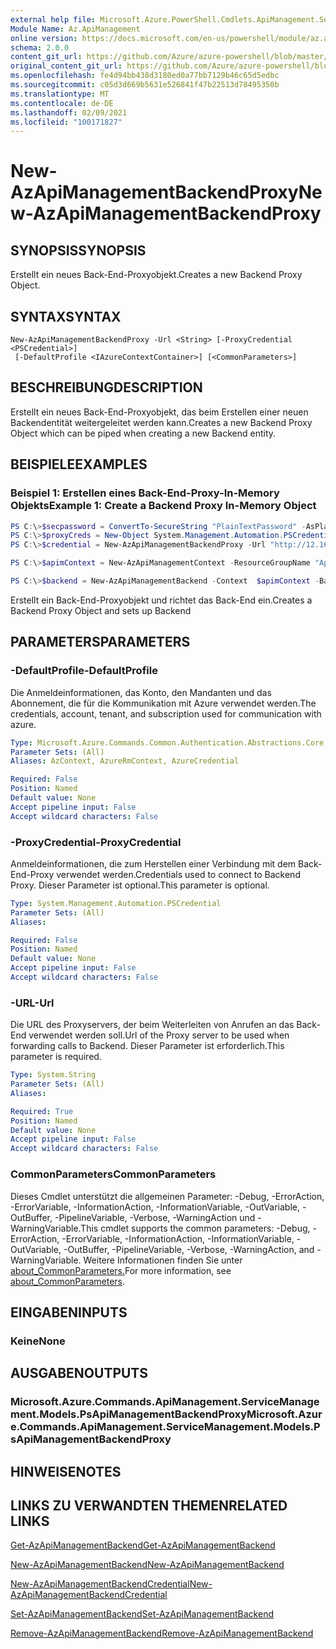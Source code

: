 ```yaml
---
external help file: Microsoft.Azure.PowerShell.Cmdlets.ApiManagement.ServiceManagement.dll-Help.xml
Module Name: Az.ApiManagement
online version: https://docs.microsoft.com/en-us/powershell/module/az.apimanagement/new-azapimanagementbackendproxy
schema: 2.0.0
content_git_url: https://github.com/Azure/azure-powershell/blob/master/src/ApiManagement/ApiManagement/help/New-AzApiManagementBackendProxy.md
original_content_git_url: https://github.com/Azure/azure-powershell/blob/master/src/ApiManagement/ApiManagement/help/New-AzApiManagementBackendProxy.md
ms.openlocfilehash: fe4d94bb438d3180ed0a77bb7129b46c65d5edbc
ms.sourcegitcommit: c05d3d669b5631e526841f47b22513d78495350b
ms.translationtype: MT
ms.contentlocale: de-DE
ms.lasthandoff: 02/09/2021
ms.locfileid: "100171827"
---
```

# <span data-ttu-id="122ed-101">New-AzApiManagementBackendProxy</span><span class="sxs-lookup"><span data-stu-id="122ed-101">New-AzApiManagementBackendProxy</span></span>

## <span data-ttu-id="122ed-102">SYNOPSIS</span><span class="sxs-lookup"><span data-stu-id="122ed-102">SYNOPSIS</span></span>
<span data-ttu-id="122ed-103">Erstellt ein neues Back-End-Proxyobjekt.</span><span class="sxs-lookup"><span data-stu-id="122ed-103">Creates a new Backend Proxy Object.</span></span>

## <span data-ttu-id="122ed-104">SYNTAX</span><span class="sxs-lookup"><span data-stu-id="122ed-104">SYNTAX</span></span>

```
New-AzApiManagementBackendProxy -Url <String> [-ProxyCredential <PSCredential>]
 [-DefaultProfile <IAzureContextContainer>] [<CommonParameters>]
```

## <span data-ttu-id="122ed-105">BESCHREIBUNG</span><span class="sxs-lookup"><span data-stu-id="122ed-105">DESCRIPTION</span></span>
<span data-ttu-id="122ed-106">Erstellt ein neues Back-End-Proxyobjekt, das beim Erstellen einer neuen Backendentität weitergeleitet werden kann.</span><span class="sxs-lookup"><span data-stu-id="122ed-106">Creates a new Backend Proxy Object which can be piped when creating a new Backend entity.</span></span>

## <span data-ttu-id="122ed-107">BEISPIELE</span><span class="sxs-lookup"><span data-stu-id="122ed-107">EXAMPLES</span></span>

### <span data-ttu-id="122ed-108">Beispiel 1: Erstellen eines Back-End-Proxy-In-Memory Objekts</span><span class="sxs-lookup"><span data-stu-id="122ed-108">Example 1: Create a Backend Proxy In-Memory Object</span></span>
```powershell
PS C:\>$secpassword = ConvertTo-SecureString "PlainTextPassword" -AsPlainText -Force
PS C:\>$proxyCreds = New-Object System.Management.Automation.PSCredential ("foo", $secpassword)
PS C:\>$credential = New-AzApiManagementBackendProxy -Url "http://12.168.1.1:8080" -ProxyCredential $proxyCreds

PS C:\>$apimContext = New-AzApiManagementContext -ResourceGroupName "Api-Default-WestUS" -ServiceName "contoso"

PS C:\>$backend = New-AzApiManagementBackend -Context  $apimContext -BackendId 123 -Url 'https://contoso.com/awesomeapi' -Protocol http -Title "first backend" -SkipCertificateChainValidation $true -Proxy $credential -Description "backend with proxy server"
```

<span data-ttu-id="122ed-109">Erstellt ein Back-End-Proxyobjekt und richtet das Back-End ein.</span><span class="sxs-lookup"><span data-stu-id="122ed-109">Creates a Backend Proxy Object and sets up Backend</span></span>

## <span data-ttu-id="122ed-110">PARAMETERS</span><span class="sxs-lookup"><span data-stu-id="122ed-110">PARAMETERS</span></span>

### <span data-ttu-id="122ed-111">-DefaultProfile</span><span class="sxs-lookup"><span data-stu-id="122ed-111">-DefaultProfile</span></span>
<span data-ttu-id="122ed-112">Die Anmeldeinformationen, das Konto, den Mandanten und das Abonnement, die für die Kommunikation mit Azure verwendet werden.</span><span class="sxs-lookup"><span data-stu-id="122ed-112">The credentials, account, tenant, and subscription used for communication with azure.</span></span>

```yaml
Type: Microsoft.Azure.Commands.Common.Authentication.Abstractions.Core.IAzureContextContainer
Parameter Sets: (All)
Aliases: AzContext, AzureRmContext, AzureCredential

Required: False
Position: Named
Default value: None
Accept pipeline input: False
Accept wildcard characters: False
```

### <span data-ttu-id="122ed-113">-ProxyCredential</span><span class="sxs-lookup"><span data-stu-id="122ed-113">-ProxyCredential</span></span>
<span data-ttu-id="122ed-114">Anmeldeinformationen, die zum Herstellen einer Verbindung mit dem Back-End-Proxy verwendet werden.</span><span class="sxs-lookup"><span data-stu-id="122ed-114">Credentials used to connect to Backend Proxy.</span></span> <span data-ttu-id="122ed-115">Dieser Parameter ist optional.</span><span class="sxs-lookup"><span data-stu-id="122ed-115">This parameter is optional.</span></span>

```yaml
Type: System.Management.Automation.PSCredential
Parameter Sets: (All)
Aliases:

Required: False
Position: Named
Default value: None
Accept pipeline input: False
Accept wildcard characters: False
```

### <span data-ttu-id="122ed-116">-URL</span><span class="sxs-lookup"><span data-stu-id="122ed-116">-Url</span></span>
<span data-ttu-id="122ed-117">Die URL des Proxyservers, der beim Weiterleiten von Anrufen an das Back-End verwendet werden soll.</span><span class="sxs-lookup"><span data-stu-id="122ed-117">Url of the Proxy server to be used when forwarding calls to Backend.</span></span>
<span data-ttu-id="122ed-118">Dieser Parameter ist erforderlich.</span><span class="sxs-lookup"><span data-stu-id="122ed-118">This parameter is required.</span></span>

```yaml
Type: System.String
Parameter Sets: (All)
Aliases:

Required: True
Position: Named
Default value: None
Accept pipeline input: False
Accept wildcard characters: False
```

### <span data-ttu-id="122ed-119">CommonParameters</span><span class="sxs-lookup"><span data-stu-id="122ed-119">CommonParameters</span></span>
<span data-ttu-id="122ed-120">Dieses Cmdlet unterstützt die allgemeinen Parameter: -Debug, -ErrorAction, -ErrorVariable, -InformationAction, -InformationVariable, -OutVariable, -OutBuffer, -PipelineVariable, -Verbose, -WarningAction und -WarningVariable.</span><span class="sxs-lookup"><span data-stu-id="122ed-120">This cmdlet supports the common parameters: -Debug, -ErrorAction, -ErrorVariable, -InformationAction, -InformationVariable, -OutVariable, -OutBuffer, -PipelineVariable, -Verbose, -WarningAction, and -WarningVariable.</span></span> <span data-ttu-id="122ed-121">Weitere Informationen finden Sie unter [about_CommonParameters.](http://go.microsoft.com/fwlink/?LinkID=113216)</span><span class="sxs-lookup"><span data-stu-id="122ed-121">For more information, see [about_CommonParameters](http://go.microsoft.com/fwlink/?LinkID=113216).</span></span>

## <span data-ttu-id="122ed-122">EINGABEN</span><span class="sxs-lookup"><span data-stu-id="122ed-122">INPUTS</span></span>

### <span data-ttu-id="122ed-123">Keine</span><span class="sxs-lookup"><span data-stu-id="122ed-123">None</span></span>

## <span data-ttu-id="122ed-124">AUSGABEN</span><span class="sxs-lookup"><span data-stu-id="122ed-124">OUTPUTS</span></span>

### <span data-ttu-id="122ed-125">Microsoft.Azure.Commands.ApiManagement.ServiceManagement.Models.PsApiManagementBackendProxy</span><span class="sxs-lookup"><span data-stu-id="122ed-125">Microsoft.Azure.Commands.ApiManagement.ServiceManagement.Models.PsApiManagementBackendProxy</span></span>

## <span data-ttu-id="122ed-126">HINWEISE</span><span class="sxs-lookup"><span data-stu-id="122ed-126">NOTES</span></span>

## <span data-ttu-id="122ed-127">LINKS ZU VERWANDTEN THEMEN</span><span class="sxs-lookup"><span data-stu-id="122ed-127">RELATED LINKS</span></span>

[<span data-ttu-id="122ed-128">Get-AzApiManagementBackend</span><span class="sxs-lookup"><span data-stu-id="122ed-128">Get-AzApiManagementBackend</span></span>](./Get-AzApiManagementBackend.md)

[<span data-ttu-id="122ed-129">New-AzApiManagementBackend</span><span class="sxs-lookup"><span data-stu-id="122ed-129">New-AzApiManagementBackend</span></span>](./New-AzApiManagementBackend.md)

[<span data-ttu-id="122ed-130">New-AzApiManagementBackendCredential</span><span class="sxs-lookup"><span data-stu-id="122ed-130">New-AzApiManagementBackendCredential</span></span>](./New-AzApiManagementBackendCredential.md)

[<span data-ttu-id="122ed-131">Set-AzApiManagementBackend</span><span class="sxs-lookup"><span data-stu-id="122ed-131">Set-AzApiManagementBackend</span></span>](./Set-AzApiManagementBackend.md)

[<span data-ttu-id="122ed-132">Remove-AzApiManagementBackend</span><span class="sxs-lookup"><span data-stu-id="122ed-132">Remove-AzApiManagementBackend</span></span>](./Remove-AzApiManagementBackend.md)
